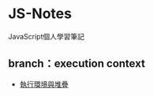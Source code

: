 # JS-Notes
JavaScript個人學習筆記

## branch：execution context
* [執行環境與堆疊](https://github.com/memorykghs/JS-Notes/blob/execution-context/%E5%9F%B7%E8%A1%8C%E7%92%B0%E5%A2%83%E8%88%87%E5%A0%86%E7%96%8A.md)
